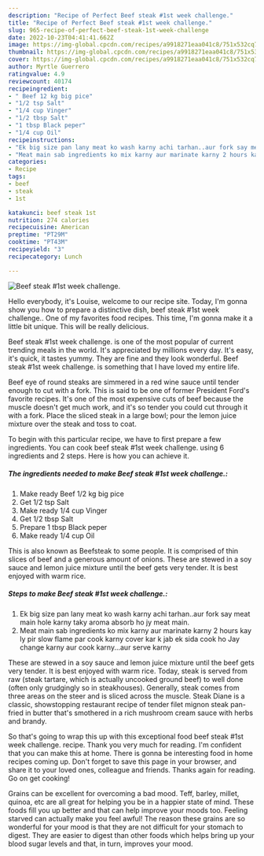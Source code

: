 ```yaml
---
description: "Recipe of Perfect Beef steak #1st week challenge."
title: "Recipe of Perfect Beef steak #1st week challenge."
slug: 965-recipe-of-perfect-beef-steak-1st-week-challenge
date: 2022-10-23T04:41:41.662Z
image: https://img-global.cpcdn.com/recipes/a9918271eaa041c8/751x532cq70/beef-steak-1st-week-challenge-recipe-main-photo.jpg
thumbnail: https://img-global.cpcdn.com/recipes/a9918271eaa041c8/751x532cq70/beef-steak-1st-week-challenge-recipe-main-photo.jpg
cover: https://img-global.cpcdn.com/recipes/a9918271eaa041c8/751x532cq70/beef-steak-1st-week-challenge-recipe-main-photo.jpg
author: Myrtle Guerrero
ratingvalue: 4.9
reviewcount: 40174
recipeingredient:
- " Beef 12 kg big pice"
- "1/2 tsp Salt"
- "1/4 cup Vinger"
- "1/2 tbsp Salt"
- "1 tbsp Black peper"
- "1/4 cup Oil"
recipeinstructions:
- "Ek big size pan lany meat ko wash karny achi tarhan..aur fork say meat main hole karny taky aroma absorb ho jy meat main."
- "Meat main sab ingredients ko mix karny aur marinate karny 2 hours kay ly pir slow flame par cook karny cover kar k jab ek sida cook ho Jay change karny aur cook karny...aur serve karny"
categories:
- Recipe
tags:
- beef
- steak
- 1st

katakunci: beef steak 1st 
nutrition: 274 calories
recipecuisine: American
preptime: "PT29M"
cooktime: "PT43M"
recipeyield: "3"
recipecategory: Lunch

---
```



![Beef steak #1st week challenge.](https://img-global.cpcdn.com/recipes/a9918271eaa041c8/751x532cq70/beef-steak-1st-week-challenge-recipe-main-photo.jpg)

Hello everybody, it's Louise, welcome to our recipe site. Today, I'm gonna show you how to prepare a distinctive dish, beef steak #1st week challenge.. One of my favorites food recipes. This time, I'm gonna make it a little bit unique. This will be really delicious.

Beef steak #1st week challenge. is one of the most popular of current trending meals in the world. It's appreciated by millions every day. It's easy, it's quick, it tastes yummy. They are fine and they look wonderful. Beef steak #1st week challenge. is something that I have loved my entire life.

Beef eye of round steaks are simmered in a red wine sauce until tender enough to cut with a fork. This is said to be one of former President Ford&#39;s favorite recipes. It&#39;s one of the most expensive cuts of beef because the muscle doesn&#39;t get much work, and it&#39;s so tender you could cut through it with a fork. Place the sliced steak in a large bowl; pour the lemon juice mixture over the steak and toss to coat.


To begin with this particular recipe, we have to first prepare a few ingredients. You can cook beef steak #1st week challenge. using 6 ingredients and 2 steps. Here is how you can achieve it.

<!--inarticleads1-->

##### The ingredients needed to make Beef steak #1st week challenge.:

1. Make ready  Beef 1/2 kg big pice
1. Get 1/2 tsp Salt
1. Make ready 1/4 cup Vinger
1. Get 1/2 tbsp Salt
1. Prepare 1 tbsp Black peper
1. Make ready 1/4 cup Oil


This is also known as Beefsteak to some people. It is comprised of thin slices of beef and a generous amount of onions. These are stewed in a soy sauce and lemon juice mixture until the beef gets very tender. It is best enjoyed with warm rice. 

<!--inarticleads2-->

##### Steps to make Beef steak #1st week challenge.:

1. Ek big size pan lany meat ko wash karny achi tarhan..aur fork say meat main hole karny taky aroma absorb ho jy meat main.
1. Meat main sab ingredients ko mix karny aur marinate karny 2 hours kay ly pir slow flame par cook karny cover kar k jab ek sida cook ho Jay change karny aur cook karny...aur serve karny


These are stewed in a soy sauce and lemon juice mixture until the beef gets very tender. It is best enjoyed with warm rice. Today, steak is served from raw (steak tartare, which is actually uncooked ground beef) to well done (often only grudgingly so in steakhouses). Generally, steak comes from three areas on the steer and is sliced across the muscle. Steak Diane is a classic, showstopping restaurant recipe of tender filet mignon steak pan-fried in butter that&#39;s smothered in a rich mushroom cream sauce with herbs and brandy. 

So that's going to wrap this up with this exceptional food beef steak #1st week challenge. recipe. Thank you very much for reading. I'm confident that you can make this at home. There is gonna be interesting food in home recipes coming up. Don't forget to save this page in your browser, and share it to your loved ones, colleague and friends. Thanks again for reading. Go on get cooking!

Grains can be excellent for overcoming a bad mood. Teff, barley, millet, quinoa, etc are all great for helping you be in a happier state of mind. These foods fill you up better and that can help improve your moods too. Feeling starved can actually make you feel awful! The reason these grains are so wonderful for your mood is that they are not difficult for your stomach to digest. They are easier to digest than other foods which helps bring up your blood sugar levels and that, in turn, improves your mood.
